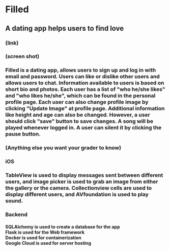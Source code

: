 # Filled
## A dating app helps users to find love
### (link)
### (screen shot)
### Filled is a dating app, allows users to sign up and log in with email and password. Users can like or dislike other users and allows users to chat. Information available to users is based on short bio and photos. Each user has a list of "who he/she likes" and "who likes he/she", which can be found in the personal profile page. Each user can also change profile image by clicking "Update Image" at profile page. Additional information like height and age can also be changed. However, a user should click "save" button to save changes. A song will be played whenever logged in. A user can silent it by clicking the pause button.

### (Anything else you want your grader to know)

### iOS
### TableView is used to display messages sent between different users, and image picker is used to grab an image from either the gallery or the camera. Collectionview cells are used to display different users, and AVfoundation is used to play sound.
### Backend
#### SQLAlchemy is used to create a database for the app <br>Flask is used for the Web framework <br> Docker is used for containerization <br> Google Cloud is used for server hosting
